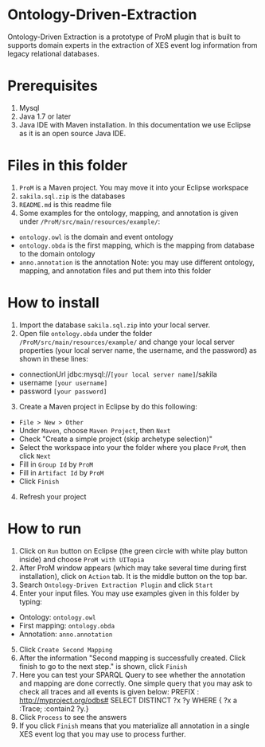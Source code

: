 # Ontology-Driven-Extraction
Ontology-Driven Extraction is a prototype of ProM plugin that is built to supports domain experts in the extraction of XES event log information from legacy relational databases.

# Prerequisites
1. Mysql
2. Java 1.7 or later
3. Java IDE with Maven installation. In this documentation we use Eclipse as it is an open source Java IDE.

# Files in this folder
1. `ProM` is a Maven project. You may move it into your Eclipse workspace
2. `sakila.sql.zip` is the databases
3. `README.md` is this readme file
4. Some examples for the ontology, mapping, and annotation is given under `/ProM/src/main/resources/example/`:
  * `ontology.owl` is the domain and event ontology
  * `ontology.obda` is the first mapping, which is the mapping from database to the domain ontology
  * `anno.annotation` is the annotation
 Note: you may use different ontology, mapping, and annotation files and put them into this folder

# How to install
1. Import the database `sakila.sql.zip` into your local server.
2. Open file `ontology.obda` under the folder `/ProM/src/main/resources/example/` and change your local server properties (your local server name, the username, and the password) as shown in these lines:
  * connectionUrl	jdbc:mysql://`[your local server name]`/sakila
  * username	`[your username]`
  * password	`[your password]`
3. Create a Maven project in Eclipse by do this following:
  * `File > New > Other` 
  * Under `Maven`, choose `Maven Project`, then `Next`
  * Check "Create a simple project (skip archetype selection)"
  * Select the workspace into your the folder where you place `ProM`, then click `Next`
  * Fill in `Group Id` by `ProM`
  * Fill in `Artifact Id` by  `ProM`
  * Click `Finish`
4. Refresh your project

# How to run
1. Click on `Run` button on Eclipse (the green circle with white play button inside) and choose `ProM with UITopia` 
2. After ProM window appears (which may take several time during first installation), click on `Action` tab. It is the middle button on the top bar.
3. Search `Ontology-Driven Extraction Plugin` and click `Start`
4. Enter your input files. You may use examples given in this folder by typing:
  * Ontology: `ontology.owl`
  * First mapping: `ontology.obda`
  * Annotation: `anno.annotation`
5. Click `Create Second Mapping`
6. After the information "Second mapping is successfully created. Click finish to go to the next step." is shown, click `Finish`
7. Here you can test your SPARQL Query to see whether the annotation and mapping are done correctly. One simple query that you may ask to check all traces and all events is given below:
PREFIX : <http://myproject.org/odbs#>
SELECT DISTINCT ?x ?y
WHERE { ?x a :Trace; :contain2 ?y.}
8. Click `Process` to see the answers
9. If you click `Finish` means that you materialize all annotation in a single XES event log that you may use to process further.

